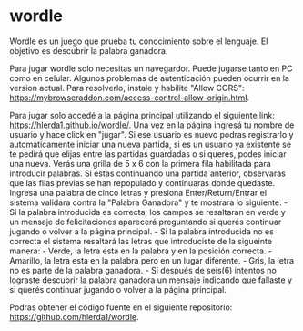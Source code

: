 # wordle

Wordle es un juego que prueba tu conocimiento sobre el lenguaje. El objetivo es descubrir la palabra ganadora.

Para jugar wordle solo necesitas un navegardor. Puede jugarse tanto en PC como en celular.
Algunos problemas de autenticación pueden ocurrir en la version actual. Para resolverlo, instale y habilite "Allow CORS": https://mybrowseraddon.com/access-control-allow-origin.html.

Para jugar solo accedé a la página principal utilizando el siguiente link: https://hlerda1.github.io/wordle/.
Una vez en la página ingresá tu nombre de usuario y hace click en "jugar".
Si ese usuario es nuevo podras registrarlo y automaticamente iniciar una nueva partida, si es un usuario ya existente se te pedirá que elijas entre las partidas guardadas o si queres, podes iniciar una nueva.
Verás una grilla de 5 x 6 con la primera fila habilitada para introducir palabras. Si estas continuando una partida anterior, observaras que las filas previas se han repopulado y continuaras donde quedaste.
Ingresa una palabra de cinco letras y presiona Enter/Return/Entrar el sistema validara contra la "Palabra Ganadora" y te mostrara lo siguiente:
    - Si la palabra introducida es correcta, los campos se resaltaran en verde y un mensaje de felicitaciones aparecerá preguntando si querés continuar jugando o volver a la página principal.
    - Si la palabra introducida no es correcta el sistema resaltará las letras que introduciste de la sigueinte manera:
        - Verde, la letra esta en la palabra y en la posición correcta.
        - Amarillo, la letra esta en la palabra pero en un lugar diferente.
        - Gris, la letra no es parte de la palabra ganadora.
    - Si después de seís(6) intentos no lograste descubrir la palabra ganadora un mensaje indicando que fallaste y si querés continuar jugando o volver a la página principal.


Podras obtener el código fuente en el siguiente repositorio: https://github.com/hlerda1/wordle.